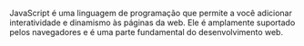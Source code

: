 JavaScript é uma linguagem de programação que permite a você adicionar interatividade e dinamismo às páginas da web. Ele é amplamente suportado pelos navegadores e é uma parte fundamental do desenvolvimento web.